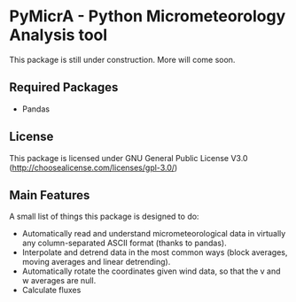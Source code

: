 # PyMicrA - Python Micrometeorology Analysis tool

This package is still under construction. More will come soon.

## Required Packages
* Pandas

## License
This package is licensed under GNU General Public License V3.0 (http://choosealicense.com/licenses/gpl-3.0/)

## Main Features
A small list of things this package is designed to do:

  - Automatically read and understand micrometeorological data in virtually any column-separated ASCII format (thanks to pandas).
  - Interpolate and detrend data in the most common ways (block averages, moving averages and linear detrending).
  - Automatically rotate the coordinates given wind data, so that the v and w averages are null.
  - Calculate fluxes

